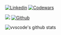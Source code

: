 <!-- Your badges -->
[![Linkedin](https://img.shields.io/badge/Vasil%20Vanchuk-blue?style=flat&logo=Linkedin&logoColor=white)](https://www.linkedin.com/in/vvanchuk/)
[![Codewars](https://www.codewars.com/users/vvscode/badges/micro)](https://www.codewars.com/users/vvscode)

<!-- Profile View Count and GitStats -->
![](https://komarev.com/ghpvc/?username=vvscode&style=flat)
[![Github](https://img.shields.io/badge/-vvscode-black?style=flat&labelColor=black&logo=github&logoColor=white)](https://gitstats.me/vvscode)

<!-- https://github.com/anuraghazra/github-readme-stats -->
![vvscode's github stats](https://github-readme-stats.vercel.app/api?username=vvscode&show_icons=true&count_private=true&include_all_commits=true&hide_title=true)
